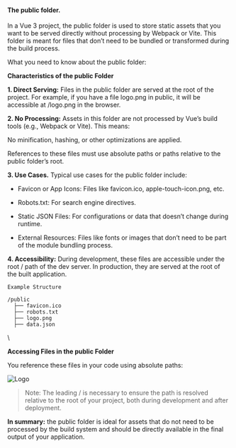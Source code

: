 #### The public folder. 


In a Vue 3 project, the public folder is used to store static assets that you want to be served directly without processing by Webpack or Vite. This folder is meant for files that don’t need to be bundled or transformed during the build process.

What you need to know about the public folder:

**Characteristics of the public Folder**

**1. Direct Serving:** Files in the public folder are served at the root of the project. For example, if you have a file logo.png in public, it will be accessible at /logo.png in the browser.


**2. No Processing:** Assets in this folder are not processed by Vue’s build tools (e.g., Webpack or Vite). This means:

No minification, hashing, or other optimizations are applied.

References to these files must use absolute paths or paths relative to the public folder’s root.



**3. Use Cases.** Typical use cases for the public folder include:

- Favicon or App Icons: Files like favicon.ico, apple-touch-icon.png, etc.

- Robots.txt: For search engine directives.

- Static JSON Files: For configurations or data that doesn’t change during runtime.

- External Resources: Files like fonts or images that don’t need to be part of the module bundling process.



**4. Accessibility:** During development, these files are accessible under the root / path of the dev server. In production, they are served at the root of the built application.


```
Example Structure

/public
  ├── favicon.ico
  ├── robots.txt
  ├── logo.png
  ├── data.json
```

\

**Accessing Files in the public Folder**

You reference these files in your code using absolute paths:

<img src="/logo.png" alt="Logo">

> Note: The leading / is necessary to ensure the path is resolved relative to the root of your project, both during development and after deployment.



**In summary:** the public folder is ideal for assets that do not need to be processed by the build system and should be directly available in the final output of your application.


